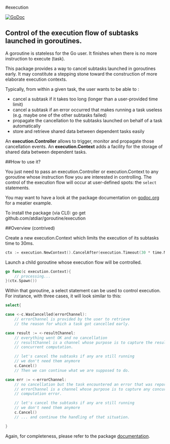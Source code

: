 #execution

[![GoDoc](https://godoc.org/github.com/atdiar/goroutine/execution?status.svg)](https://godoc.org/github.com/atdiar/goroutine/execution)

Control of the execution flow of subtasks launched in goroutines.
--------------------------------------------------------------

A goroutine is stateless for the Go user.
It finishes when there is no more instruction to execute (task).

This package provides a way to cancel subtasks launched in goroutines early.
It may constitute a stepping stone toward the construction
of more elaborate execution contexts.

Typically, from within a given task, the user wants to be able to :  

* cancel a subtask if it takes too long (longer than a user-provided time limit)  
* cancel a subtask if an error occurred that makes running a task useless
(e.g. maybe one of the other subtasks failed)
* propagate the cancellation to the subtasks launched on behalf of a task automatically
* store and retrieve shared data between dependent tasks easily

An **execution.Controller** allows to trigger, monitor and propagate those cancellation events.
An **execution.Context** adds a facility for the storage of shared data between dependent tasks.

##How to use it?

You just need to pass an execution.Controller or execution.Context to any goroutine
whose instruction flow you are interested in controlling.
The control of the execution flow will occur at user-defined spots:
the `select` statements.

You may want to have a look at the package documentation on [godoc.org] for a meatier example.

To install the package (via CLI): go get github.com/atdiar/goroutine/execution

##Overview (contrived)

Create a new execution.Context which limits the execution of its subtasks time to 30ms.

``` go
ctx := execution.NewContext().CancelAfter(execution.Timeout(30 * time.Millisecond))
```

Launch a child goroutine whose execution flow will be controlled.

``` go
go func(c execution.Context){
	// processing...
}(ctx.Spawn())
```

Within that goroutine, a select statement can be used to control execution.
For instance, with three cases, it will look similar to this:

``` go
select{

case <-c.WasCancelled(errorChannel):
	// errorChannel is provided by the user to retrieve
	// the reason for which a task got cancelled early.

case result := <-resultChannel:
	// everything went OK and no cancellation
	// resultChannel is a channel whose purpose is to capture the result of some
	// concurrent computation.

	// let's cancel the subtasks if any are still running
	// we don't need them anymore
	c.Cancel()
	// Then we can continue what we are supposed to do.

case err := <-errorChannel:
	// no cancellation but the task encountered an error that was reported.
	// errorChannel is a channel whose purpose is to capture any concurrent
	// computation error.

	// let's cancel the subtasks if any are still running
	// we don't need them anymore
	c.Cancel()
	// ... and continue the handling of that situation.

}
```

Again, for completeness, please refer to the package [documentation].


[godoc.org]:https://godoc.org/github.com/atdiar/goroutine/execution/#example-package
[documentation]:https://godoc.org/github.com/atdiar/goroutine/execution

